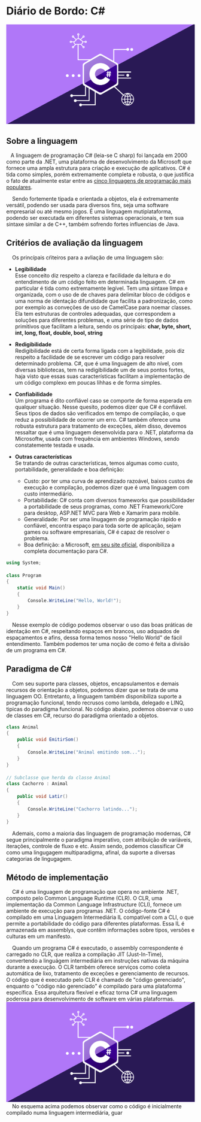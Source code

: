 # Diário de Bordo: C#
![](src/Desktop-1.png)
## Sobre a linguagem
&nbsp;&nbsp;&nbsp;A linguagem de programação C# (leia-se C sharp) foi lançada em 2000 como parte da .NET, uma plataforma de desenvolvimento da Microsoft que fornece uma ampla estrutura para criação e execução de aplicativos. C# é tida como simples, porém extremamente
completa e robusta, o que justifica o fato de atualmente estar entre as [cinco linguagens de programação mais populares](https://www.tiobe.com/tiobe-index/). 

&nbsp;&nbsp;&nbsp; Sendo fortemente tipada e orientada a objetos, ela é extremamente versátil, podendo ser usada para diversos fins, 
seja uma software empresarial ou até mesmo jogos. É uma linguagem mutiplataforma, podendo ser executada em diferentes sistemas operacionais, e tem sua sintaxe similar a de C++, também sofrendo fortes influencias de Java.


## Critérios de avaliação da linguagem
&nbsp;&nbsp;&nbsp; Os princípais cŕiteiros para a avliação de uma línguagem são:

  * **Legibilidade**  
Esse conceito diz respeito a clareza e facilidade da leitura e do entendimento de um código feito em determinada linguagem. C# em particular é tida como extremamente legível. Tem uma sintaxe limpa e organizada, com o uso de de chaves para delimitar bloco de códigos e uma norma de identação difundidade que facilita a padronização, como por exemplo as conveções de uso de CamelCase para noemar classes.  
Ela tem estruturas de controles adequadas, que correspondem a soluções para diferentes problemas, e uma série de tipo de dados primitivos que facilitam a leitura, sendo os principais: **char, byte, short, int, long, float, double, bool, string**



  * **Redigibilidade**  
 Redigibilidade está de certa forma ligada com a legibilidade, pois diz respeito a facilidade de se escrever um código para resolver determinado problema. C#, que é uma linguagem de alto nível, com diversas bibliotecas, tem na redigibilidade um de seus pontos fortes, haja visto que essas suas características facilitam a implementação de um código complexo em poucas lihhas e de forma simples.  

  * **Confiabilidade**  
Um programa é dito confiável caso se comporte de forma esperada em qualquer situação. Nesse quesito, podemos dizer que C# é confiável. Seus tipos de dados são verificados em tempo de compilação, o que reduz a possibilidade de ocorrer um erro. C# também oferece uma robusta estrutura para tratamento de exceções, além disso, devemos ressaltar que é uma linguagem desenvolvida para o .NET, plataforma da Microsoftw, usada com frequência em ambientes Windows, sendo constatemente testada e usada.

  * **Outras características**  
    Se tratando de outras características, temos algumas como custo, portabilidade, generalidade e boa definição:
    * Custo: por ter uma curva de aprendizado razoável, baixos custos de execução e compilação, podemos dizer que é uma linguagem com custo intermediário.
    * Portabilidade: C# conta com diversos frameworks que possibilidader a portabilidade de seus programas, como .NET Framework/Core para desktop, ASP.NET MVC para Web e Xamarim para mobile.
    * Generalidade: Por ser uma linugagem de programação rápido e confiável, encontra espaço para toda sorte de aplicação, sejam games ou software empresariais, C# é capaz de resolver o problema.
    * Boa definição: a Microsoft, [em seu site oficial](https://learn.microsoft.com/pt-br/dotnet/csharp/), disponibiliza a completa documentação para C#.
    



```csharp
using System;

class Program
{
    static void Main()
    {
        Console.WriteLine("Hello, World!");
    }
}

```
&nbsp;&nbsp;&nbsp; Nesse exemplo de código podemos observar o uso das boas práticas de identação em C#, respeitando espaços em brancos, uso adquados de espaçamentos e afins, dessa forma temos nosso "Hello World" de fácil entendimento. Também podemos ter uma noção de como é feita a divisão de um programa em C#.

## Paradigma de C#
&nbsp;&nbsp;&nbsp; Com seu suporte para classes, objetos, encapsulamentos e demais recursos de orientação a objetos, podemos dizer que se trata de uma linguagem OO. Entretanto, a linguagem também disponibiliza suporte a programação funcional, tendo recrusos como lambda, delegado e LINQ, tipicas do paradigma funcional. No código abaixo, podemos observar o uso de classes em C#, recurso do paradigma orientado a objetos.
```csharp
class Animal
{
    public void EmitirSom()
    {
        Console.WriteLine("Animal emitindo som...");
    }
}

// Subclasse que herda da classe Animal
class Cachorro : Animal
{
    public void Latir()
    {
        Console.WriteLine("Cachorro latindo...");
    }
}
```


&nbsp;&nbsp;&nbsp;  Ademais, como a maioria das linguagem de programação modernas, C# segue principalmente o paradigma imperativo, com atribuição de variáveis, iterações, controle de fluxo e etc. Assim sendo, podemos classificar C# como uma lingugagem multiparadigma, afinal, da suporte a diversas categorias de lingugagem.

## Método de implementação
 &nbsp;&nbsp;&nbsp; C# é uma linguagem de programação que opera no ambiente .NET, composto pelo Common Language Runtime (CLR). O CLR, uma implementação da Common Language Infrastructure (CLI), fornece um ambiente de execução para programas .NET. O código-fonte C# é compilado em uma Linguagem Intermediária IL compatível com a CLI, o que permite a portabilidade do código para diferentes plataformas. Essa IL é armazenada em assemblys, que contêm informações sobre tipos, versões e culturas em um manifesto.

&nbsp;&nbsp;&nbsp; Quando um programa C# é executado, o assembly correspondente é carregado no CLR, que realiza a compilação JIT (Just-In-Time), convertendo a linguágem intermediária em instruções nativas da máquina durante a execução. O CLR também oferece serviços como coleta automática de lixo, tratamento de exceções e gerenciamento de recursos. O código que é executado pelo CLR é chamado de "código gerenciado", enquanto o "código não gerenciado" é compilado para uma plataforma específica. Essa arquitetura flexível e eficaz torna C# uma linguagem poderosa para desenvolvimento de software em várias plataformas.
![](src/Desktop-1.png)
&nbsp;&nbsp;&nbsp; No esquema acima podemos observar como o código é inicialmente compilado numa linguagem intermediária, guar


## 







